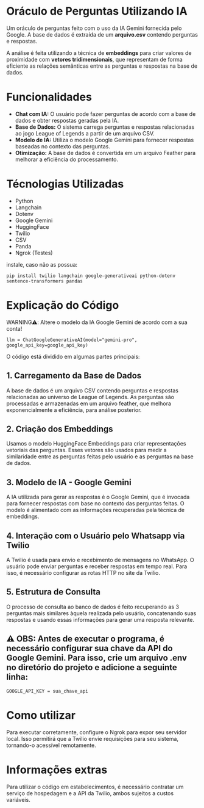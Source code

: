 # Oráculo de Perguntas Utilizando IA
 Um oráculo de perguntas feito com o uso da IA Gemini fornecida pelo Google. A base de dados é extraída de um **arquivo.csv** contendo perguntas e respostas.
 
 A análise é feita utilizando a técnica de **embeddings** para criar valores de proximidade com **vetores tridimensionais**, que representam de forma eficiente as relações semânticas entre as perguntas e respostas na base de dados.  

# Funcionalidades
- **Chat com IA:** O usuário pode fazer perguntas de acordo com a base de dados e obter respostas geradas pela IA.
- **Base de Dados:** O sistema carrega perguntas e respostas relacionadas ao jogo League of Legends a partir de um arquivo CSV.
- **Modelo de IA:** Utiliza o modelo Google Gemini para fornecer respostas baseadas no contexto das perguntas.
- **Otimização:** A base de dados é convertida em um arquivo Feather para melhorar a eficiência do processamento.
# Técnologias Utilizadas
- Python
- Langchain
- Dotenv
- Google Gemini
- HuggingFace
- Twilio
- CSV
- Panda
- Ngrok (Testes)

instale, caso não as possua:
```
pip install twilio langchain google-generativeai python-dotenv sentence-transformers pandas
```

# Explicação do Código
WARNING⚠️: Altere o modelo da IA Google Gemini de acordo com a sua conta!
```
llm = ChatGoogleGenerativeAI(model="gemini-pro", google_api_key=google_api_key)
```
O código está dividido em algumas partes principais:

## 1. Carregamento da Base de Dados
A base de dados é um arquivo CSV contendo perguntas e respostas relacionadas ao universo de League of Legends. As perguntas são processadas e armazenadas em um arquivo feather, que melhora exponencialmente a eficiência, para análise posterior.
## 2. Criação dos Embeddings
Usamos o modelo HuggingFace Embeddings para criar representações vetoriais das perguntas. Esses vetores são usados para medir a similaridade entre as perguntas feitas pelo usuário e as perguntas na base de dados.
## 3. Modelo de IA - Google Gemini
A IA utilizada para gerar as respostas é o Google Gemini, que é invocada para fornecer respostas com base no contexto das perguntas feitas. O modelo é alimentado com as informações recuperadas pela técnica de embeddings.
## 4. Interação com o Usuário pelo Whatsapp via Twilio
A Twilio é usada para envio e recebimento de mensagens no WhatsApp. O usuário pode enviar perguntas e receber respostas em tempo real. Para isso, é necessário configurar as rotas HTTP no site da Twilio.

## 5. Estrutura de Consulta
O processo de consulta ao banco de dados é feito recuperando as 3 perguntas mais similares àquela realizada pelo usuário, concatenando suas respostas e usando essas informações para gerar uma resposta relevante.

## ⚠️ OBS: Antes de executar o programa, é necessário configurar sua chave da API do Google Gemini. Para isso, crie um arquivo .env no diretório do projeto e adicione a seguinte linha:
```
GOOGLE_API_KEY = sua_chave_api
```
# Como utilizar

Para executar corretamente, configure o Ngrok para expor seu servidor local. Isso permitirá que a Twilio envie requisições para seu sistema, tornando-o acessível remotamente.

# Informações extras

Para utilizar o código em estabelecimentos, é necessário contratar um serviço de hospedagem e a API da Twilio, ambos sujeitos a custos variáveis.

